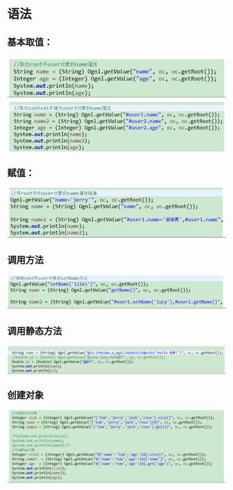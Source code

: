 # 语法

## 基本取值：

![](../../../.gitbook/assets/image%20%2813%29.png)

## 赋值：

![](../../../.gitbook/assets/image%20%2842%29.png)

## 调用方法

![](../../../.gitbook/assets/image%20%2815%29.png)

## 调用静态方法

![](../../../.gitbook/assets/image%20%28182%29.png)

## 创建对象 

![](../../../.gitbook/assets/image%20%28140%29.png)


